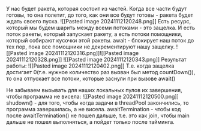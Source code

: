 У нас будет ракета, которая состоит из частей. Когда все части будут готовы, то она полетит, до того, как они все будут готовы - ракета будет ждать своего пуска.
![[Pasted image 20241112120248.png]]
Есть ресурс, который мы будем шарить между всеми потоками - это защелка. И есть поток ракеты, который запускает ракету, а есть потоки помощники, который собирают кусочки этой ракеты. await - блокирует наш поток до тех пор, пока все помощники не декрементируют нашу защелку.
![[Pasted image 20241112120316.png]]![[Pasted image 20241112120328.png]]
![[Pasted image 20241112120343.png]]
Результат работы:
![[Pasted image 20241112120402.png]]
Т.е. когда защелка достигает 0(т.е. нужное количество раз вызван был метод countDown()), то она отпускает все потоки, которые заснули при вызове await()

Не забываем вызывать для наших локальных пулов их завершения, чтобы программа не висела:
![[Pasted image 20241112120500.png]]
shudown() - для того, чтобы когда задачи в threadPool закончились, то программа завершилась, а не висела.
awaitTermination - чтобы код после awaitTermination() не пошел дальше, т.е. это как join, чтобы main дальше не пошел выполняться, а пойдет только после тайминга.